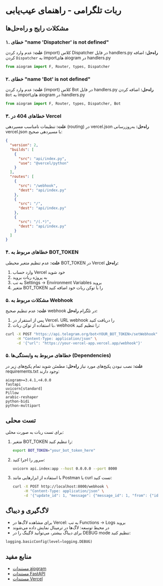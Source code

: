 # ربات تلگرامی - راهنمای عیب‌یابی

## مشکلات رایج و راه‌حل‌ها

### ۱. خطای "name 'Dispatcher' is not defined"
**علت:** عدم وارد کردن (import) کلاس Dispatcher در فایل handlers.py
**راه‌حل:** اضافه کردن `Dispatcher` به import‌های aiogram در handlers.py

```python
from aiogram import F, Router, types, Dispatcher
```

### ۲. خطای "name 'Bot' is not defined"
**علت:** عدم وارد کردن (import) کلاس Bot در فایل handlers.py
**راه‌حل:** اضافه کردن `Bot` به import‌های aiogram در handlers.py

```python
from aiogram import F, Router, types, Dispatcher, Bot
```

### ۳. خطاهای 404 در Vercel
**علت:** تنظیمات نامناسب مسیردهی (routing) در vercel.json
**راه‌حل:** به‌روزرسانی vercel.json با مسیردهی صحیح:

```json
{
  "version": 2,
  "builds": [
    {
      "src": "api/index.py",
      "use": "@vercel/python"
    }
  ],
  "routes": [
    {
      "src": "/webhook",
      "dest": "api/index.py"
    },
    {
      "src": "/",
      "dest": "api/index.py"
    },
    {
      "src": "/(.*)",
      "dest": "api/index.py"
    }
  ]
}
```

### ۴. خطاهای مربوط به BOT_TOKEN
**علت:** عدم تنظیم متغیر محیطی BOT_TOKEN در Vercel
**راه‌حل:**
1. وارد حساب Vercel خود شوید
2. به پروژه ربات بروید
3. به تب Settings → Environment Variables بروید
4. متغیر BOT_TOKEN را با توکن ربات خود اضافه کنید

### ۵. مشکلات مربوط به Webhook
**علت:** عدم تنظیم صحیح webhook در تلگرام
**راه‌حل:**
1. پس از استقرار در Vercel، URL webhook را دریافت کنید
2. با استفاده از توکن ربات، webhook را تنظیم کنید:

```bash
curl -X POST "https://api.telegram.org/bot<YOUR_BOT_TOKEN>/setWebhook" \
     -H "Content-Type: application/json" \
     -d '{"url": "https://your-vercel-app.vercel.app/webhook"}'
```

### ۵. خطاهای مربوط به وابستگی‌ها (Dependencies)
**علت:** نصب نبودن پکیج‌های مورد نیاز
**راه‌حل:** مطمئن شوید تمام پکیج‌های زیر در requirements.txt وجود دارند:

```
aiogram>=3.4.1,<4.0.0
fastapi
uvicorn[standard]
Pillow
arabic-reshaper
python-bidi
python-multipart
```

## تست محلی
برای تست ربات به صورت محلی:
1. متغیر BOT_TOKEN را تنظیم کنید:
   ```bash
   export BOT_TOKEN="your_bot_token_here"
   ```
2. سرور را اجرا کنید:
   ```bash
   uvicorn api.index:app --host 0.0.0.0 --port 8000
   ```
3. با استفاده از ابزارهایی مانند Postman یا curl تست کنید:
   ```bash
   curl -X POST http://localhost:8000/webhook \
        -H "Content-Type: application/json" \
        -d '{"update_id": 1, "message": {"message_id": 1, "from": {"id": 1}, "chat": {"id": 1}, "text": "/start"}}'
   ```

## لاگ‌گیری و دیباگ
- برای مشاهده لاگ‌ها در Vercel: به تب Functions → Logs بروید
- در محیط توسعه: لاگ‌ها در ترمینال نمایش داده می‌شوند
- برای دیباگ بیشتر، می‌توانید لاگینگ را در DEBUG mode تنظیم کنید:

```python
logging.basicConfig(level=logging.DEBUG)
```

## منابع مفید
- [مستندات aiogram](https://docs.aiogram.dev/)
- [مستندات FastAPI](https://fastapi.tiangolo.com/)
- [مستندات Vercel](https://vercel.com/docs)